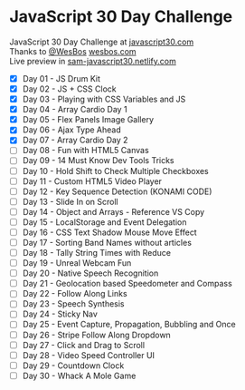 # JavaScript 30 Day Challenge

JavaScript 30 Day Challenge at [javascript30.com](https://javascript30.com/)  
Thanks to [@WesBos](https://twitter.com/wesbos) [wesbos.com](https://wesbos.com/)  
Live preview in [sam-javascript30.netlify.com](http://sam-javascript30.netlify.com/)

- [x] Day 01 - JS Drum Kit
- [x] Day 02 - JS + CSS Clock
- [x] Day 03 - Playing with CSS Variables and JS
- [x] Day 04 - Array Cardio Day 1
- [x] Day 05 - Flex Panels Image Gallery
- [x] Day 06 - Ajax Type Ahead
- [x] Day 07 - Array Cardio Day 2
- [ ] Day 08 - Fun with HTML5 Canvas
- [ ] Day 09 - 14 Must Know Dev Tools Tricks
- [ ] Day 10 - Hold Shift to Check Multiple Checkboxes
- [ ] Day 11 - Custom HTML5 Video Player
- [ ] Day 12 - Key Sequence Detection (KONAMI CODE)
- [ ] Day 13 - Slide In on Scroll
- [ ] Day 14 - Object and Arrays - Reference VS Copy
- [ ] Day 15 - LocalStorage and Event Delegation
- [ ] Day 16 - CSS Text Shadow Mouse Move Effect
- [ ] Day 17 - Sorting Band Names without articles
- [ ] Day 18 - Tally String Times with Reduce
- [ ] Day 19 - Unreal Webcam Fun
- [ ] Day 20 - Native Speech Recognition
- [ ] Day 21 - Geolocation based Speedometer and Compass
- [ ] Day 22 - Follow Along Links
- [ ] Day 23 - Speech Synthesis
- [ ] Day 24 - Sticky Nav
- [ ] Day 25 - Event Capture, Propagation, Bubbling and Once
- [ ] Day 26 - Stripe Follow Along Dropdown
- [ ] Day 27 - Click and Drag to Scroll
- [ ] Day 28 - Video Speed Controller UI
- [ ] Day 29 - Countdown Clock
- [ ] Day 30 - Whack A Mole Game
